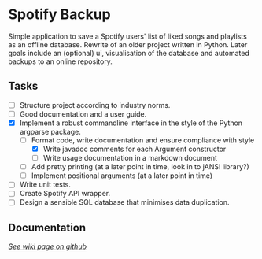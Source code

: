 # Spotify Backup

Simple application to save a Spotify users' list of liked songs and
playlists as an offline database. Rewrite of an older project written in
Python. Later goals include an (optional) ui, visualisation of the
database and automated backups to an online repository.

## Tasks

- [ ] Structure project according to industry norms.
- [ ] Good documentation and a user guide.
- [x] Implement a robust commandline interface in the style of the Python argparse package.
    - [ ] Format code, write documentation and ensure compliance with style
        - [x] Write javadoc comments for each Argument constructor
        - [ ] Write usage documentation in a markdown document
    - [ ] Add pretty printing (at a later point in time, look in to jANSI library?)
    - [ ] Implement positional arguments (at a later point in time)
- [ ] Write unit tests.
- [ ] Create Spotify API wrapper.
- [ ] Design a sensible SQL database that minimises data duplication.

## Documentation

[*See wiki page on github*](https://github.com/JorritScholten/SpotifyBackup/wiki)
